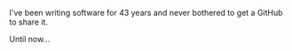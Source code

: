 I've been writing software for 43 years and never bothered to get a GitHub to share it.

Until now...
